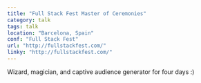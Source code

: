 ```yaml
---
title: "Full Stack Fest Master of Ceremonies"
category: talk
tags: talk
location: "Barcelona, Spain"
conf: "Full Stack Fest"
url: "http://fullstackfest.com/"
linky: "http://fullstackfest.com/"
---
```


Wizard, magician, and captive audience generator for four days :)
